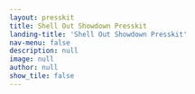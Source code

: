 ```yaml
---
layout: presskit
title: Shell Out Showdown Presskit
landing-title: 'Shell Out Showdown Presskit'
nav-menu: false
description: null
image: null
author: null
show_tile: false
---
```

